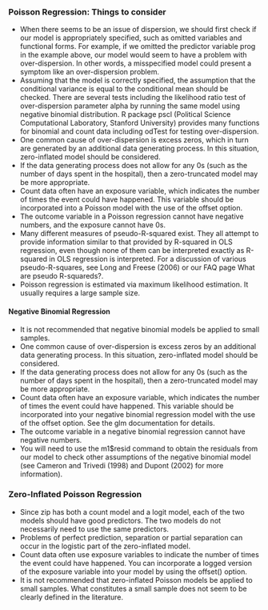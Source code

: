 ### Poisson Regression: Things to consider

* When there seems to be an issue of dispersion, we should first check if our model is appropriately specified, such as omitted variables and functional forms. For example, if we omitted the predictor variable prog in the example above, our model would seem to have a problem with over-dispersion. In other words, a misspecified model could present a symptom like an over-dispersion problem.
* Assuming that the model is correctly specified, the assumption that the conditional variance is equal to the conditional mean should be checked. There are several tests including the likelihood ratio test of over-dispersion parameter alpha by running the same model using negative binomial distribution. R package pscl (Political Science Computational Laboratory, Stanford University) provides many functions for binomial and count data including odTest for testing over-dispersion.
* One common cause of over-dispersion is excess zeros, which in turn are generated by an additional data generating process. In this situation, zero-inflated model should be considered.
* If the data generating process does not allow for any 0s (such as the number of days spent in the hospital), then a zero-truncated model may be more appropriate.
* Count data often have an exposure variable, which indicates the number of times the event could have happened. This variable should be incorporated into a Poisson model with the use of the offset option.
* The outcome variable in a Poisson regression cannot have negative numbers, and the exposure cannot have 0s.
* Many different measures of pseudo-R-squared exist. They all attempt to provide information similar to that provided by R-squared in OLS regression, even though none of them can be interpreted exactly as R-squared in OLS regression is interpreted. For a discussion of various pseudo-R-squares, see Long and Freese (2006) or our FAQ page What are pseudo R-squareds?.
* Poisson regression is estimated via maximum likelihood estimation. It usually requires a large sample size.

#### Negative Binomial Regression
* It is not recommended that negative binomial models be applied to small samples.
* One common cause of over-dispersion is excess zeros by an additional data generating process. In this situation, zero-inflated model should be considered.
* If the data generating process does not allow for any 0s (such as the number of days spent in the hospital), then a zero-truncated model may be more appropriate.
* Count data often have an exposure variable, which indicates the number of times the event could have happened. This variable should be incorporated into your negative binomial regression model with the use of the offset option. See the glm documentation for details.
* The outcome variable in a negative binomial regression cannot have negative numbers.
* You will need to use the m1$resid command to obtain the residuals from our model to check other assumptions of the negative binomial model (see Cameron and Trivedi (1998) and Dupont (2002) for more information).

### Zero-Inflated Poisson Regression
* Since zip has both a count model and a logit model, each of the two models should have good predictors. The two models do not necessarily need to use the same predictors.
* Problems of perfect prediction, separation or partial separation can occur in the logistic part of the zero-inflated model.
* Count data often use exposure variables to indicate the number of times the event could have happened. You can incorporate a logged version of the exposure variable into your model by using the offset() option.
* It is not recommended that zero-inflated Poisson models be applied to small samples. What constitutes a small sample does not seem to be clearly defined in the literature.
